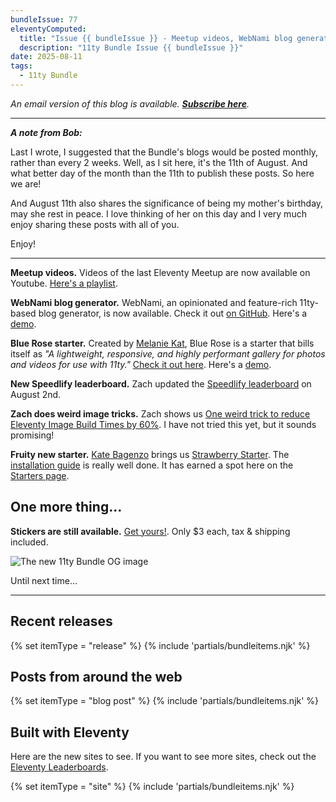 ```yaml
---
bundleIssue: 77
eleventyComputed:
  title: "Issue {{ bundleIssue }} - Meetup videos, WebNami blog generator, Blue Rose starter, New Speedlify leaderboard, Zach does weird image tricks, Fruity new starter...And 10 releases, 19 posts, and 16 sites to see"
  description: "11ty Bundle Issue {{ bundleIssue }}"
date: 2025-08-11
tags:
  - 11ty Bundle
---
```


_An email version of this blog is available. **[Subscribe here](#newsletter-subscribe)**._

---

**_A note from Bob:_**

Last I wrote, I suggested that the Bundle's blogs would be posted monthly, rather than every 2 weeks. Well, as I sit here, it's the 11th of August. And what better day of the month than the 11th to publish these posts. So here we are!

And August 11th also shares the significance of being my mother's birthday, may she rest in peace. I love thinking of her on this day and I very much enjoy sharing these posts with all of you.

Enjoy!

---

**Meetup videos.** Videos of the last Eleventy Meetup are now available on Youtube. [Here's a playlist](https://www.youtube.com/playlist?list=PLJy3jyeGVYUpd4IUXPHCNf3r70o4zlnMj).

**WebNami blog generator.** WebNami, an opinionated and feature-rich 11ty-based blog generator, is now available. Check it out [on GitHub](https://github.com/webnami-dev/webnami?tab=readme-ov-file#webnami). Here's a [demo](https://webnami-blog.pages.dev/).

**Blue Rose starter.** Created by [Melanie Kat](https://melkat.dev/), Blue Rose is a starter that bills itself as _"A lightweight, responsive, and highly performant gallery for photos and videos for use with 11ty."_ [Check it out here](https://melkat.dev/melanie/blue-rose#readme). Here's a [demo](https://bluerose.melkat.dev/).

**New Speedlify leaderboard.** Zach updated the [Speedlify leaderboard](https://www.11ty.dev/speedlify/) on August 2nd.

**Zach does weird image tricks.** Zach shows us [One weird trick to reduce Eleventy Image Build Times by 60%](https://www.zachleat.com/web/faster-builds-with-eleventy-img/). I have not tried this yet, but it sounds promising!

**Fruity new starter.** [Kate Bagenzo](https://katebagenzo.neocities.org/) brings us [Strawberry Starter](https://github.com/kate-bagenzo/strawberry-starter#-strawberry-starter). The [installation guide](https://strawberrystarter.neocities.org/posts/example_posts/installation/) is really well done. It has earned a spot here on the [Starters page](/starters).

## One more thing...

**Stickers are still available.** [Get yours!](https://bobmonsour.com/shop/). Only $3 each, tax & shipping included.

![The new 11ty Bundle OG image](/assets/img/11tybundle-dev.png)

Until next time...

---

## Recent releases

{% set itemType = "release" %}
{% include 'partials/bundleitems.njk' %}

## Posts from around the web

{% set itemType = "blog post" %}
{% include 'partials/bundleitems.njk' %}

## Built with Eleventy

Here are the new sites to see. If you want to see more sites, check out the [Eleventy Leaderboards](https://www.11ty.dev/speedlify/).

{% set itemType = "site" %}
{% include 'partials/bundleitems.njk' %}
